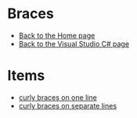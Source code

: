 # Braces

- [Back to the Home page](../../README.md)
- [Back to the Visual Studio C# page](../README.md)

# Items
- [curly braces on one line](curly%20braces%20on%20one%20line.snippet)
- [curly braces on separate lines](curly%20braces%20on%20separate%20lines.snippet)
